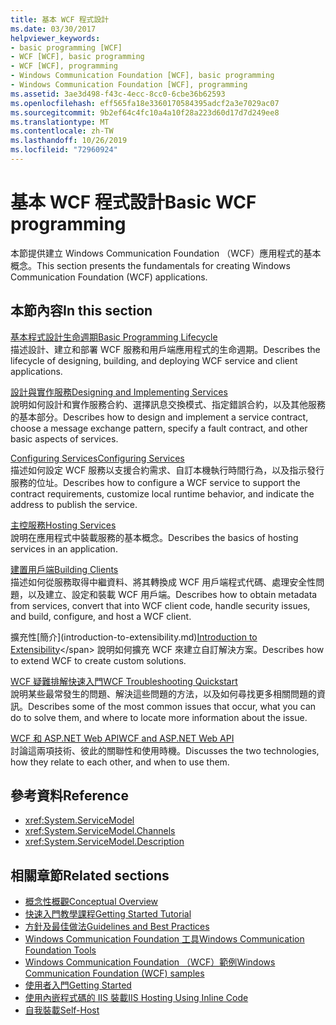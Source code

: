 ```yaml
---
title: 基本 WCF 程式設計
ms.date: 03/30/2017
helpviewer_keywords:
- basic programming [WCF]
- WCF [WCF], basic programming
- WCF [WCF], programming
- Windows Communication Foundation [WCF], basic programming
- Windows Communication Foundation [WCF], programming
ms.assetid: 3ae3d498-f43c-4ecc-8cc0-6cbe36b62593
ms.openlocfilehash: eff565fa18e3360170584395adcf2a3e7029ac07
ms.sourcegitcommit: 9b2ef64c4fc10a4a10f28a223d60d17d7d249ee8
ms.translationtype: MT
ms.contentlocale: zh-TW
ms.lasthandoff: 10/26/2019
ms.locfileid: "72960924"
---
```

# <a name="basic-wcf-programming"></a><span data-ttu-id="23874-102">基本 WCF 程式設計</span><span class="sxs-lookup"><span data-stu-id="23874-102">Basic WCF programming</span></span>

<span data-ttu-id="23874-103">本節提供建立 Windows Communication Foundation （WCF）應用程式的基本概念。</span><span class="sxs-lookup"><span data-stu-id="23874-103">This section presents the fundamentals for creating Windows Communication Foundation (WCF) applications.</span></span>

## <a name="in-this-section"></a><span data-ttu-id="23874-104">本節內容</span><span class="sxs-lookup"><span data-stu-id="23874-104">In this section</span></span>

 <span data-ttu-id="23874-105">[基本程式設計生命週期](basic-programming-lifecycle.md)</span><span class="sxs-lookup"><span data-stu-id="23874-105">[Basic Programming Lifecycle](basic-programming-lifecycle.md)</span></span>\
 <span data-ttu-id="23874-106">描述設計、建立和部署 WCF 服務和用戶端應用程式的生命週期。</span><span class="sxs-lookup"><span data-stu-id="23874-106">Describes the lifecycle of designing, building, and deploying WCF service and client applications.</span></span>

 <span data-ttu-id="23874-107">[設計與實作服務](designing-and-implementing-services.md)</span><span class="sxs-lookup"><span data-stu-id="23874-107">[Designing and Implementing Services](designing-and-implementing-services.md)</span></span>\
 <span data-ttu-id="23874-108">說明如何設計和實作服務合約、選擇訊息交換模式、指定錯誤合約，以及其他服務的基本部分。</span><span class="sxs-lookup"><span data-stu-id="23874-108">Describes how to design and implement a service contract, choose a message exchange pattern, specify a fault contract, and other basic aspects of services.</span></span>

 <span data-ttu-id="23874-109">[Configuring Services](configuring-services.md)</span><span class="sxs-lookup"><span data-stu-id="23874-109">[Configuring Services](configuring-services.md)</span></span>\
 <span data-ttu-id="23874-110">描述如何設定 WCF 服務以支援合約需求、自訂本機執行時間行為，以及指示發行服務的位址。</span><span class="sxs-lookup"><span data-stu-id="23874-110">Describes how to configure a WCF service to support the contract requirements, customize local runtime behavior, and indicate the address to publish the service.</span></span>

 <span data-ttu-id="23874-111">[主控服務](hosting-services.md)</span><span class="sxs-lookup"><span data-stu-id="23874-111">[Hosting Services](hosting-services.md)</span></span>\
 <span data-ttu-id="23874-112">說明在應用程式中裝載服務的基本概念。</span><span class="sxs-lookup"><span data-stu-id="23874-112">Describes the basics of hosting services in an application.</span></span>

 <span data-ttu-id="23874-113">[建置用戶端](building-clients.md)</span><span class="sxs-lookup"><span data-stu-id="23874-113">[Building Clients](building-clients.md)</span></span>\
 <span data-ttu-id="23874-114">描述如何從服務取得中繼資料、將其轉換成 WCF 用戶端程式代碼、處理安全性問題，以及建立、設定和裝載 WCF 用戶端。</span><span class="sxs-lookup"><span data-stu-id="23874-114">Describes how to obtain metadata from services, convert that into WCF client code, handle security issues, and build, configure, and host a WCF client.</span></span>

 <span data-ttu-id="23874-115">擴充性\[簡介](introduction-to-extensibility.md)</span><span class="sxs-lookup"><span data-stu-id="23874-115">[Introduction to Extensibility](introduction-to-extensibility.md)\</span></span>
 <span data-ttu-id="23874-116">說明如何擴充 WCF 來建立自訂解決方案。</span><span class="sxs-lookup"><span data-stu-id="23874-116">Describes how to extend WCF to create custom solutions.</span></span>

 <span data-ttu-id="23874-117">[WCF 疑難排解快速入門](wcf-troubleshooting-quickstart.md)</span><span class="sxs-lookup"><span data-stu-id="23874-117">[WCF Troubleshooting Quickstart](wcf-troubleshooting-quickstart.md)</span></span>\
 <span data-ttu-id="23874-118">說明某些最常發生的問題、解決這些問題的方法，以及如何尋找更多相關問題的資訊。</span><span class="sxs-lookup"><span data-stu-id="23874-118">Describes some of the most common issues that occur, what you can do to solve them, and where to locate more information about the issue.</span></span>

 <span data-ttu-id="23874-119">[WCF 和 ASP.NET Web API](wcf-and-aspnet-web-api.md)</span><span class="sxs-lookup"><span data-stu-id="23874-119">[WCF and ASP.NET Web API](wcf-and-aspnet-web-api.md)</span></span>\
 <span data-ttu-id="23874-120">討論這兩項技術、彼此的關聯性和使用時機。</span><span class="sxs-lookup"><span data-stu-id="23874-120">Discusses the two technologies, how they relate to each other, and when to use them.</span></span>

## <a name="reference"></a><span data-ttu-id="23874-121">參考資料</span><span class="sxs-lookup"><span data-stu-id="23874-121">Reference</span></span>

- <xref:System.ServiceModel>
- <xref:System.ServiceModel.Channels>
- <xref:System.ServiceModel.Description>

## <a name="related-sections"></a><span data-ttu-id="23874-122">相關章節</span><span class="sxs-lookup"><span data-stu-id="23874-122">Related sections</span></span>

- [<span data-ttu-id="23874-123">概念性概觀</span><span class="sxs-lookup"><span data-stu-id="23874-123">Conceptual Overview</span></span>](conceptual-overview.md)
- [<span data-ttu-id="23874-124">快速入門教學課程</span><span class="sxs-lookup"><span data-stu-id="23874-124">Getting Started Tutorial</span></span>](getting-started-tutorial.md)
- [<span data-ttu-id="23874-125">方針及最佳做法</span><span class="sxs-lookup"><span data-stu-id="23874-125">Guidelines and Best Practices</span></span>](guidelines-and-best-practices.md)
- [<span data-ttu-id="23874-126">Windows Communication Foundation 工具</span><span class="sxs-lookup"><span data-stu-id="23874-126">Windows Communication Foundation Tools</span></span>](tools.md)
- [<span data-ttu-id="23874-127">Windows Communication Foundation （WCF）範例</span><span class="sxs-lookup"><span data-stu-id="23874-127">Windows Communication Foundation (WCF) samples</span></span>](./samples/index.md)
- [<span data-ttu-id="23874-128">使用者入門</span><span class="sxs-lookup"><span data-stu-id="23874-128">Getting Started</span></span>](./samples/getting-started-sample.md)
- [<span data-ttu-id="23874-129">使用內嵌程式碼的 IIS 裝載</span><span class="sxs-lookup"><span data-stu-id="23874-129">IIS Hosting Using Inline Code</span></span>](./samples/iis-hosting-using-inline-code.md)
- [<span data-ttu-id="23874-130">自我裝載</span><span class="sxs-lookup"><span data-stu-id="23874-130">Self-Host</span></span>](./samples/self-host.md)
